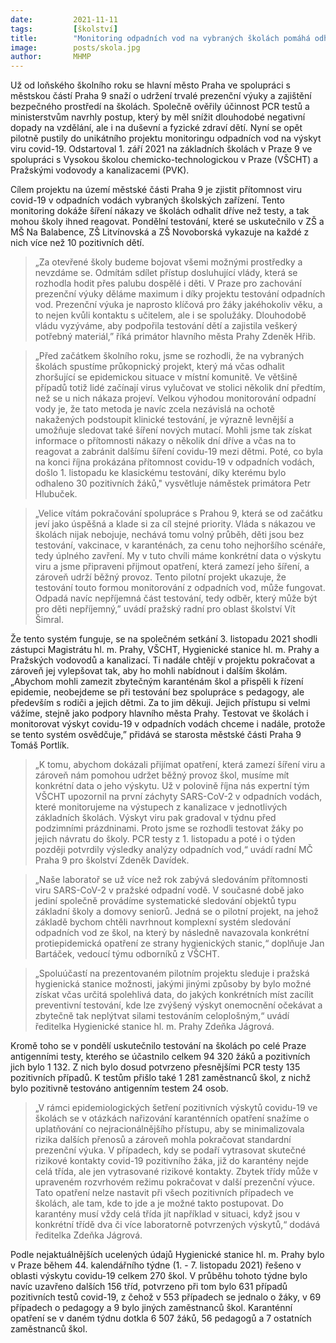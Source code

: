 ```yaml
---
date:         2021-11-11
tags:         [školství]
title:        "Monitoring odpadních vod na vybraných školách pomáhá odhalit pozitivní případy a zároveň udržet prezenční výuku"
image: 	      posts/skola.jpg
author:       MHMP
---
```


Už od loňského školního roku se hlavní město Praha ve spolupráci s městskou částí Praha 9 snaží o udržení trvalé prezenční výuky a zajištění bezpečného prostředí na školách. Společně ověřily účinnost PCR testů a ministerstvům navrhly postup, který by měl snížit dlouhodobé negativní dopady na vzdělání, ale i na duševní a fyzické zdraví dětí. Nyní se opět pilotně pustily do unikátního projektu monitoringu odpadních vod na výskyt viru covid-19. Odstartoval 1. září 2021 na základních školách v Praze 9 ve spolupráci s Vysokou školou chemicko-technologickou v Praze (VŠCHT) a Pražskými vodovody a kanalizacemi (PVK). 

Cílem projektu na území městské části Praha 9 je zjistit přítomnost viru covid-19 v odpadních vodách vybraných školských zařízení. Tento monitoring dokáže šíření nákazy ve školách odhalit dříve než testy, a tak mohou školy ihned reagovat. Pondělní testování, které se uskutečnilo v ZŠ a MŠ Na Balabence, ZŠ Litvínovská a ZŠ Novoborská vykazuje na každé z nich více než 10 pozitivních dětí.

> „Za otevřené školy budeme bojovat všemi možnými prostředky a nevzdáme se. Odmítám sdílet přístup dosluhující vlády, která se rozhodla hodit přes palubu dospělé i děti. V Praze pro zachování prezenční výuky děláme maximum i díky projektu testování odpadních vod. Prezenční výuka je naprosto klíčová pro žáky jakéhokoliv věku, a to nejen kvůli kontaktu s učitelem, ale i se spolužáky. Dlouhodobě vládu vyzýváme, aby podpořila testování dětí a zajistila veškerý potřebný materiál,” říká primátor hlavního města Prahy Zdeněk Hřib. 

> „Před začátkem školního roku, jsme se rozhodli, že na vybraných školách spustíme průkopnický projekt, který má včas odhalit zhoršující se epidemickou situace v místní komunitě. Ve většině případů totiž lidé začínají virus vylučovat ve stolici několik dní předtím, než se u nich nákaza projeví. Velkou výhodou monitorování odpadní vody je, že tato metoda je navíc zcela nezávislá na ochotě nakažených podstoupit klinické testování, je výrazně levnější a umožňuje sledovat také šíření nových mutací. Mohli jsme tak získat informace o přítomnosti nákazy o několik dní dříve a včas na to reagovat a zabránit dalšímu šíření covidu-19 mezi dětmi. Poté, co byla na konci října prokázána přítomnost covidu-19 v odpadních vodách, došlo 1. listopadu ke klasickému testování, díky kterému bylo odhaleno 30 pozitivních žáků," vysvětluje náměstek primátora Petr Hlubuček.   

> „Velice vítám pokračování spolupráce s Prahou 9, která se od začátku jeví jako úspěšná a klade si za cíl stejné priority. Vláda s nákazou ve školách nijak nebojuje, nechává tomu volný průběh, děti jsou bez testování, vakcinace, v karanténách, za cenu toho nejhoršího scénáře, tedy úplného zavření. My v tuto chvíli máme konkrétní data o výskytu viru a jsme připraveni přijmout opatření, která zamezí jeho šíření, a zároveň udrží běžný provoz. Tento pilotní projekt ukazuje, že testování touto formou monitorování z odpadních vod, může fungovat. Odpadá navíc nepříjemná část testování, tedy odběr, který může být pro děti nepříjemný,” uvádí pražský radní pro oblast školství Vít Šimral.  

Že tento systém funguje, se na společném setkání 3. listopadu 2021 shodli zástupci Magistrátu hl. m. Prahy, VŠCHT, Hygienické stanice hl. m. Prahy a Pražských vodovodů a kanalizací. Ti nadále chtějí v projektu pokračovat a zároveň jej vylepšovat tak, aby ho mohli nabídnout i dalším školám. „Abychom mohli zamezit zbytečným karanténám škol a přispěli k řízení epidemie, neobejdeme se při testování bez spolupráce s pedagogy, ale především s rodiči a jejich dětmi. Za to jim děkuji. Jejich přístupu si velmi vážíme, stejně jako podpory hlavního města Prahy. Testovat ve školách i monitorovat výskyt covidu-19 v odpadních vodách chceme i nadále, protože se tento systém osvědčuje,” přidává se starosta městské části Praha 9 Tomáš Portlík.

> „K tomu, abychom dokázali přijímat opatření, která zamezí šíření viru a zároveň nám pomohou udržet běžný provoz škol, musíme mít konkrétní data o jeho výskytu. Už v polovině října nás expertní tým VŠCHT upozornil na první záchyty SARS-CoV-2 v odpadních vodách, které monitorujeme na výstupech z kanalizace v jednotlivých základních školách. Výskyt viru pak gradoval v týdnu před podzimními prázdninami. Proto jsme se rozhodli testovat žáky po jejich návratu do školy.  PCR testy z 1. listopadu a poté i o týden později potvrdily výsledky analýzy odpadních vod,“ uvádí radní MČ Praha 9 pro školství Zdeněk Davídek.

> „Naše laboratoř se už více než rok zabývá sledováním přítomnosti viru SARS-CoV-2 v pražské odpadní vodě. V současné době jako jediní společně provádíme systematické sledování objektů typu základní školy a domovy seniorů. Jedná se o pilotní projekt, na jehož základě bychom chtěli navrhnout komplexní systém sledování odpadních vod ze škol, na který by následně navazovala konkrétní protiepidemická opatření ze strany hygienických stanic,“ doplňuje Jan Bartáček, vedoucí týmu odborníků z VŠCHT.

> „Spoluúčastí na prezentovaném pilotním projektu sleduje i pražská hygienická stanice možnosti, jakými jinými způsoby by bylo možné získat včas určitá spolehlivá data, do jakých konkrétních míst zacílit preventivní testování, kde lze zvýšený výskyt onemocnění očekávat a zbytečně tak neplýtvat silami testováním celoplošným,“ uvádí ředitelka Hygienické stanice hl. m. Prahy Zdeňka Jágrová.

Kromě toho se v pondělí uskutečnilo testování na školách po celé Praze antigenními testy, kterého se účastnilo celkem 94 320 žáků a pozitivních jich bylo 1 132. Z nich bylo dosud potvrzeno přesnějšími PCR testy 135 pozitivních případů. K testům přišlo také 1 281 zaměstnanců škol, z nichž bylo pozitivně testováno antigenním testem 24 osob.

> „V rámci epidemiologických šetření pozitivních výskytů covidu-19 ve školách se v otázkách nařizování karanténních opatření snažíme o uplatňování co nejracionálnějšího přístupu, aby se minimalizovala rizika dalších přenosů a zároveň mohla pokračovat standardní prezenční výuka. V případech, kdy se podaří vytrasovat skutečné rizikové kontakty covid-19 pozitivního žáka, již do karantény nejde celá třída, ale jen vytrasované rizikové kontakty. Zbytek třídy může v upraveném rozvrhovém režimu pokračovat v další prezenční výuce. Tato opatření nelze nastavit při všech pozitivních případech ve školách, ale tam, kde to jde a je možné takto postupovat. Do karantény musí vždy celá třída jít například v situaci, když jsou v konkrétní třídě dva či více laboratorně potvrzených výskytů,“ dodává ředitelka Zdeňka Jágrová.

Podle nejaktuálnějších ucelených údajů Hygienické stanice hl. m. Prahy bylo v Praze během 44. kalendářního týdne (1. - 7. listopadu 2021) řešeno v oblasti výskytu covidu-19 celkem 270 škol. V průběhu tohoto týdne bylo navíc uzavřeno dalších 156 tříd, potvrzeno při tom bylo 631 případů pozitivních testů covid-19, z čehož v 553 případech se jednalo o žáky, v 69 případech o pedagogy a 9 bylo jiných zaměstnanců škol. Karanténní opatření se v daném týdnu dotkla 6 507 žáků, 56 pedagogů a 7 ostatních zaměstnanců škol.
